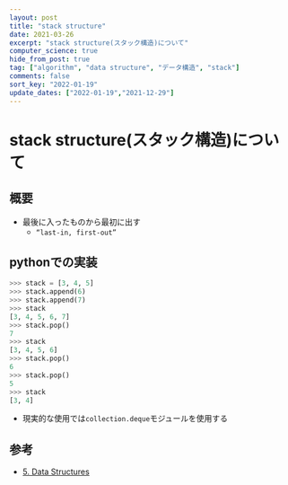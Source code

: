 ```yaml
---
layout: post
title: "stack structure"
date: 2021-03-26
excerpt: "stack structure(スタック構造)について"
computer_science: true
hide_from_post: true
tag: ["algorithm", "data structure", "データ構造", "stack"]
comments: false
sort_key: "2022-01-19"
update_dates: ["2022-01-19","2021-12-29"]
---
```


# stack structure(スタック構造)について

## 概要
 - 最後に入ったものから最初に出す
   - `“last-in, first-out”`

## pythonでの実装

```python
>>> stack = [3, 4, 5]
>>> stack.append(6)
>>> stack.append(7)
>>> stack
[3, 4, 5, 6, 7]
>>> stack.pop()
7
>>> stack
[3, 4, 5, 6]
>>> stack.pop()
6
>>> stack.pop()
5
>>> stack
[3, 4]
```
 - 現実的な使用では`collection.deque`モジュールを使用する

## 参考
 - [5. Data Structures](https://docs.python.org/3/tutorial/datastructures.html)

